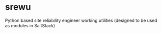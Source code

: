 # srewu
Python based site reliability engineer working utilities (designed to be used as modules in SaltStack)
